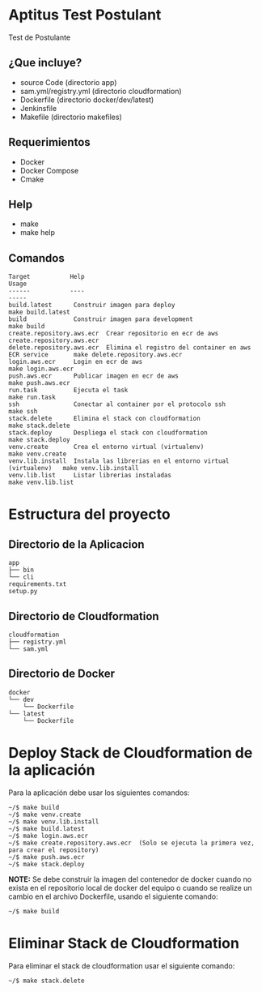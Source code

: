 Aptitus Test Postulant
==================================
Test de Postulante

¿Que incluye?
--------------
* source Code (directorio app)
* sam.yml/registry.yml (directorio cloudformation)
* Dockerfile (directorio docker/dev/latest)
* Jenkinsfile
* Makefile (directorio makefiles)

Requerimientos
--------------
* Docker
* Docker Compose
* Cmake

Help
----
* make
* make help

Comandos
--------
```console
Target           Help                                                        Usage
------           ----                                                        -----
build.latest      Construir imagen para deploy                               make build.latest
build             Construir imagen para development                          make build
create.repository.aws.ecr  Crear repositorio en ecr de aws                            create.repository.aws.ecr
delete.repository.aws.ecr  Elimina el registro del container en aws ECR service       make delete.repository.aws.ecr
login.aws.ecr     Login en ecr de aws                                        make login.aws.ecr
push.aws.ecr      Publicar imagen en ecr de aws                              make push.aws.ecr
run.task          Ejecuta el task                                            make run.task
ssh               Conectar al container por el protocolo ssh                 make ssh
stack.delete      Elimina el stack con cloudformation                        make stack.delete
stack.deploy      Despliega el stack con cloudformation                      make stack.deploy
venv.create       Crea el entorno virtual (virtualenv)                       make venv.create
venv.lib.install  Instala las librerias en el entorno virtual (virtualenv)   make venv.lib.install
venv.lib.list     Listar librerias instaladas                                make venv.lib.list
```

Estructura del proyecto
=======================

Directorio de la Aplicacion
---------------------------
```console
app
├── bin
└── cli
requirements.txt
setup.py
```

Directorio de Cloudformation
----------------------------
```console
cloudformation
├── registry.yml
└── sam.yml
```

Directorio de Docker
--------------------
```console
docker
└── dev
    └── Dockerfile
└── latest
    └── Dockerfile
```

Deploy Stack de Cloudformation de la aplicación
===============================================
Para la aplicación debe usar los siguientes comandos:

```console
~/$ make build
~/$ make venv.create
~/$ make venv.lib.install
~/$ make build.latest
~/$ make login.aws.ecr
~/$ make create.repository.aws.ecr  (Solo se ejecuta la primera vez, para crear el repository)
~/$ make push.aws.ecr
~/$ make stack.deploy
```

**NOTE:**
Se debe construir la imagen del contenedor de docker cuando no exista en el repositorio local de docker del equipo o cuando se realize un cambio en el archivo Dockerfile, usando el siguiente comando:
```console
~/$ make build
```

Eliminar Stack de Cloudformation
================================
Para eliminar el stack de cloudformation usar el siguiente comando:

```console
~/$ make stack.delete
```
